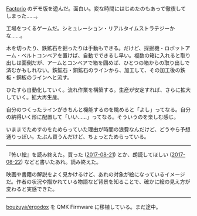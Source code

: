 [Factorio](https://www.factorio.com/) のデモ版を遊んだ。面白い。変な時間にはじめたのもあって徹夜してしまった……。

工場をつくるゲームだ。シミュレーション・リアルタイムストラテジーかな……。

木を切ったり、鉄鉱石を掘ったりは手動もできる。だけど、採掘機・ロボットアーム・ベルトコンベアを置けば、自動でできるし早い。複数の箱に入れると取り出しは面倒だが、アームとコンベアで箱を囲めば、ひとつの箱からの取り出しで済むかもしれない。鉄鉱石・銅鉱石のラインから、加工して、その加工後の鉄板・銅板のラインへと流す。

ひたすら自動化していく。流れ作業を構築する。生産が安定すれば、さらに拡大していく。拡大再生産。

自分のつくったラインがきちんと機能するのを眺めると「よし」ってなる。自分の納得いく形に配置して「いい……」ってなる。そういうのを楽しむ感じ。

いままでためすのをためらっていた理由が時間の浪費なんだけど、どうやら予想通りっぽい。たぶん買うんだけど、ちょっとためらっている。

-----

『怖い絵』を読み終えた。買った ([2017-08-21][]) とか、朗読してほしい ([2017-08-22][]) などと書いたあれ。読み終えた。

映画や書籍の解説をよく見かけるけど、あれの対象が絵になっているイメージだ。作者の状況や描かれている物語など背景を知ることで、確かに絵の見え方が変わると実感できた。

-----

[bouzuya/ergodox][] を QMK Firmware に移植している。まだ途中。

[2017-08-21]: https://blog.bouzuya.net/2017/08/21/
[2017-08-22]: https://blog.bouzuya.net/2017/08/22/
[bouzuya/ergodox]: https://github.com/bouzuya/ergodox
